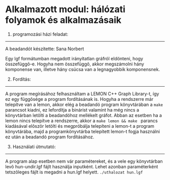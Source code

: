 Alkalmazott modul: hálózati folyamok és alkalmazásaik
=====================================================
1. programozási házi feladat:
-----------------------------
A beadandót készítette: Sana Norbert

Egy lgf formátumban megadott irányítatlan gráfról eldönteni, hogy összefüggõ-e. Hogyha nem összefüggõ, akkor megszámolni hány komponense van, illetve hány csúcsa van a legnagyobbik komponensnek.

2. Fordítás:
------------
A program megírásához felhasználtam a LEMON C++ Graph Library-t, így ez egy függõsége a program fordításának is. Hogyha a rendszerre már telepítve van a lemon, akkor elég a beadandó program könyvtárában a `make` parancsot kiadni, ez lefordítja a binárist valamint ha még nincs a könyvtárban letölti a beadandóhoz mellékelt gráfot. Abban az esetben ha a lemon nincs telepítve a rendszerre, akkor a `make lemon && make ` parancs kiadásával elõször letölti és megpróbálja telepíteni a lemon-t a program könyvtárába, majd a programkönyvtárba telepített lemon-t fogja használni ez után a beadandó program fordításához.

3. Használati útmutató:
-----------------------
A program alap esetben nem vár paramétereket, és a vele egy könyvtárban levõ hun-undir.lgf fájlt használja inputként. Lehet azonban paraméterként tetszõleges fájlt is megadni a hun.lgf helyett. 
`./uthalozat hun.lgf`
